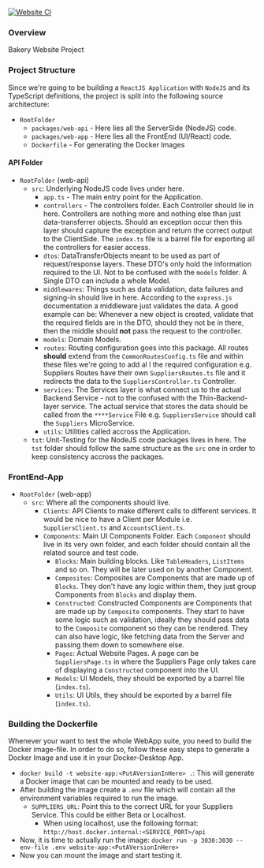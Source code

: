 [![Website CI](https://github.com/MiguelChan/BakeryWebsite/actions/workflows/workflow.yml/badge.svg?branch=mainline)](https://github.com/MiguelChan/BakeryWebsite/actions/workflows/workflow.yml)

### Overview

Bakery Website Project

### Project Structure

Since we're going to be building a `ReactJS Application` with `NodeJS` and its TypeScript definitions, the project is split into the following source architecture:

* `RootFolder`
  * `packages/web-api` - Here lies all the ServerSide (NodeJS) code.
  * `packages/web-app` - Here lies all the FrontEnd (UI/React) code.
  * `Dockerfile` - For generating the Docker Images 

#### API Folder

* `RootFolder` (web-api)
  * `src`: Underlying NodeJS code lives under here.
    * `app.ts` - The main entry point for the Application. 
    * `controllers` - The controllers folder. Each Controller should lie in here. 
    Controllers are nothing more and nothing else than just data-transferrer objects. 
    Should an exception occur then this layer should capture the exception and return the correct output to the ClientSide. 
    The `index.ts` file is a barrel file for exporting all the controllers for easier access.
    * `dtos`: DataTransferObjects meant to be used as part of request/response layers. 
    These DTO's only hold the information required to the UI. Not to be confused with the `models` folder.
    A Single DTO can include a whole Model.
    * `middlewares`: Things such as data validation, data failures and signing-in should live in here. 
    According to the `express.js` documentation a middleware just validates the data.
    A good example can be: Whenever a new object is created, validate that the required fields are in the DTO, should they not be in there, then the middle
    should **not** pass the request to the controller.
    * `models`: Domain Models.
    * `routes`: Routing configuration goes into this package. All routes **should** extend from the `CommonRoutesConfig.ts` file and within these files
    we're going to add al l the required configuration e.g. Suppliers Routes have their own `SuppliersRoutes.ts` file and it redirects the data to the `SuppliersController.ts` 
    Controller.
    * `services`: The Services layer is what connect us to the actual Backend Service - not to the confused with the Thin-Backend-layer service. The actual service that stores the data
    should be called from the `****Service` File e.g. `SuppliersService` should call the `Suppliers` MicroService.
    * `utils`: Utilities called accross the Application.
  * `tst`: Unit-Testing for the NodeJS code packages lives in here. The `tst` folder should follow the same structure as the `src` one in order to keep consistency
  accross the packages.
  
### FrontEnd-App
* `RootFolder` (web-app)
  * `src`: Where all the components should live.
    * `Clients`: API Clients to make different calls to different services. It would be nice to have a Client per Module i.e. `SuppliersClient.ts` and `AccountsClient.ts`.
    * `Components`: Main UI Components Folder. Each `Component` should live in its very own folder, and each folder should contain all the related source and test code.
      * `Blocks`: Main building blocks. Like `TableHeaders`, `ListItems` and so on. They will be later used on by another Component.
      * `Composites`: Composites are Components that are made up of `Blocks`. They don't have any logic within them, they just group Components from `Blocks` and display them.
      * `Constructed`: Constructed Components are Components that are made up by `Composite` components. They start to have some logic such as validation, ideally they should pass data
      to the `Composite` component so they can be rendered. They can also have logic, like fetching data from the Server and passing them down to somewhere else.
      * `Pages`: Actual Website Pages. A page can be `SuppliersPage.ts` in where the Suppliers Page only takes care of displaying a `Constructed` component into the UI.
      * `Models`: UI Models, they should be exported by a barrel file (`index.ts`).
      * `Utils`: UI Utils, they should be exported by a barrel file (`index.ts`).
      
### Building the Dockerfile

Whenever your want to test the whole WebApp suite, you need to build the Docker image-file. In order to do so, follow these easy steps to generate a Docker Image and use it in your Docker-Desktop App.

* `docker build -t website-app:<PutAVersionInHere> .`: This will generate a Docker image that can be mounted and ready to be used.
* After building the image create a `.env` file which will contain all the environment variables required to run the image.
  * `SUPPLIERS_URL`: Point this to the correct URL for your Suppliers Service. This could be either Beta or Localhost.
    * When using localhost, use the following format: `http://host.docker.internal:<SERVICE_PORT>/api`
* Now, it is time to actually run the image: `docker run -p 3030:3030 --env-file .env website-app:<PutAVersionInHere>`
* Now you can mount the image and start testing it. 